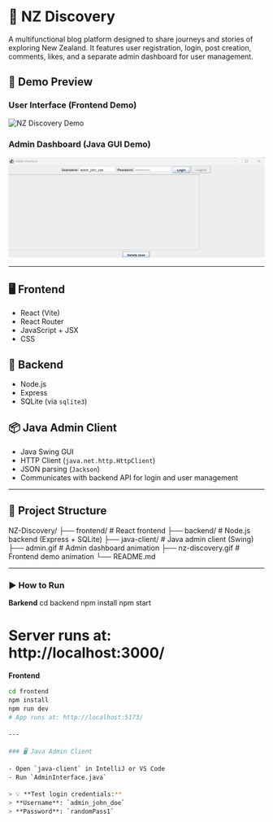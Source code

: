 # 🌿 NZ Discovery

A multifunctional blog platform designed to share journeys and stories of exploring New Zealand. It features user registration, login, post creation, comments, likes, and a separate admin dashboard for user management.

## 🎥 Demo Preview

### User Interface (Frontend Demo)

![NZ Discovery Demo](./nz-discovery.gif)

### Admin Dashboard (Java GUI Demo)

![Admin Dashboard Demo](./admin.gif)

---

## 🖥 Frontend

- React (Vite)
- React Router
- JavaScript + JSX
- CSS

## 🔧 Backend

- Node.js
- Express
- SQLite (via `sqlite3`)

## 📦 Java Admin Client

- Java Swing GUI
- HTTP Client (`java.net.http.HttpClient`)
- JSON parsing (`Jackson`)
- Communicates with backend API for login and user management

---

## 📁 Project Structure
NZ-Discovery/
├── frontend/ # React frontend
├── backend/ # Node.js backend (Express + SQLite)
├── java-client/ # Java admin client (Swing)
├── admin.gif # Admin dashboard animation
├── nz-discovery.gif # Frontend demo animation
└── README.md

---

### ▶ How to Run
**Barkend**
cd backend
npm install
npm start
# Server runs at: http://localhost:3000/

**Frontend**
```bash
cd frontend
npm install
npm run dev
# App runs at: http://localhost:5173/

---

### 🖥️ Java Admin Client

- Open `java-client` in IntelliJ or VS Code  
- Run `AdminInterface.java`

> 💡 **Test login credentials:**  
> **Username**: `admin_john_doe`  
> **Password**: `randomPass1`

